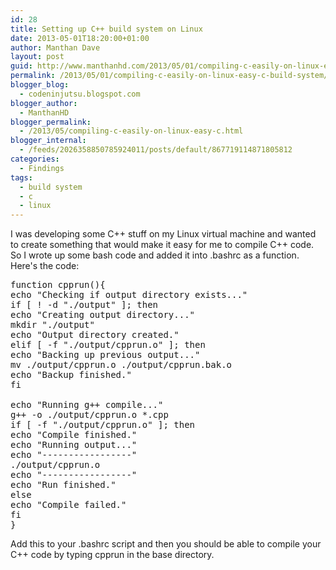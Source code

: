 ```yaml
---
id: 28
title: Setting up C++ build system on Linux
date: 2013-05-01T18:20:00+01:00
author: Manthan Dave
layout: post
guid: http://www.manthanhd.com/2013/05/01/compiling-c-easily-on-linux-easy-c-build-system/
permalink: /2013/05/01/compiling-c-easily-on-linux-easy-c-build-system/
blogger_blog:
  - codeninjutsu.blogspot.com
blogger_author:
  - ManthanHD
blogger_permalink:
  - /2013/05/compiling-c-easily-on-linux-easy-c.html
blogger_internal:
  - /feeds/2026358850785924011/posts/default/867719114871805812
categories:
  - Findings
tags:
  - build system
  - c
  - linux
---
```

I was developing some C++ stuff on my Linux virtual machine and wanted to create something that would make it easy for me to compile C++ code. So I wrote up some bash code and added it into .bashrc as a function. Here's the code:
<pre>function cpprun(){
echo "Checking if output directory exists..."
if [ ! -d "./output" ]; then
echo "Creating output directory..."
mkdir "./output"
echo "Output directory created."
elif [ -f "./output/cpprun.o" ]; then
echo "Backing up previous output..."
mv ./output/cpprun.o ./output/cpprun.bak.o
echo "Backup finished."
fi

echo "Running g++ compile..."
g++ -o ./output/cpprun.o *.cpp
if [ -f "./output/cpprun.o" ]; then
echo "Compile finished."
echo "Running output..."
echo "-----------------"
./output/cpprun.o
echo "-----------------"
echo "Run finished."
else
echo "Compile failed."
fi
}
</pre>
<div></div>
<div>Add this to your .bashrc script and then you should be able to compile your C++ code by typing cpprun in the base directory.</div>